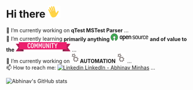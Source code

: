 <!-- ### Hi there 👋

**abhinavminhas/abhinavminhas** is a ✨ _special_ ✨ repository because its `README.md` (this file) appears on your GitHub profile.

Here are some ideas to get you started:

- 🔭 I’m currently working on ...
- 🌱 I’m currently learning ...
- 👯 I’m looking to collaborate on ...
- 🤔 I’m looking for help with ...
- 💬 Ask me about ...
- 📫 How to reach me: ...
- 😄 Pronouns: ...
- ⚡ Fun fact: ...

-->

# Hi there <img src="images\image1.gif" width="35px"></img>

🔭 I’m currently working on <b>qTest MSTest Parser</b> ...  
🌱 I’m currently learning <b>primarily anything <img src="images\image3.png" width="20px"></img> <img src="images\image4.png" width="80px"> and of value to the <img src="images\image5.png" width="150px"></b> ...  
🔭 I’m currently working on<img src="images\image2.gif" width="28px"></img>**AUTOMATION**<img src="images\image2.gif" width="28px"></img> ...  
📫 How to reach me: [![Linkedin](https://i.stack.imgur.com/gVE0j.png) LinkedIn - Abhinav Minhas](https://www.linkedin.com/in/abhinav-minhas-46226310/)  ...  

![Abhinav's GitHub stats](https://github-readme-stats.vercel.app/api?username=abhinavminhas&theme=great-gatsby&show_icons=true&hide=contribs)
